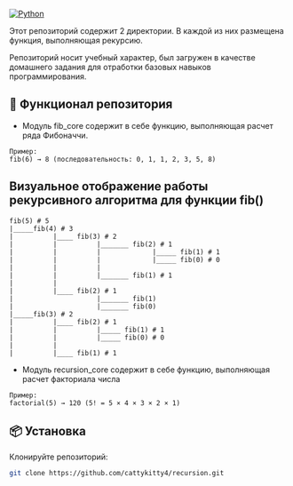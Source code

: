 [![Python](https://img.shields.io/badge/Python-3.8+-blue.svg)](https://python.org)

Этот репозиторий содержит 2 директории. В каждой из них размещена функция, выполняющая рекурсию. 

Репозиторий носит учебный характер, был загружен в качестве домашнего задания для отработки базовых навыков программирования.

## 🚀 Функционал репозитория
 - Модуль fib_core содержит в себе функцию, выполняющая расчет ряда Фибоначчи.
```
Пример:
fib(6) → 8 (последовательность: 0, 1, 1, 2, 3, 5, 8)
```
## Визуальное отображение работы рекурсивного алгоритма для функции fib()

```
fib(5) # 5
|_____fib(4) # 3
|          |____ fib(3) # 2
|          |          |_______ fib(2) # 1
|          |          |             |_____ fib(1) # 1
|          |          |             |_____ fib(0) # 0
|          |          |
|          |          |_______ fib(1) # 1
|          |
|          |____ fib(2) # 1
|                     |_______ fib(1)
|                     |_______ fib(0)
|_____fib(3) # 2
|          |____ fib(2) # 1
|          |          |_____ fib(1) # 1
|          |          |_____ fib(0) # 0
|          |
|          |____ fib(1) # 1

```

 - Модуль recursion_core содержит в себе функцию, выполняющая расчет факториала числа
```
Пример:
factorial(5) → 120 (5! = 5 × 4 × 3 × 2 × 1)
```

## 📦 Установка
 Клонируйте репозиторий:
   ```bash
   git clone https://github.com/cattykitty4/recursion.git
